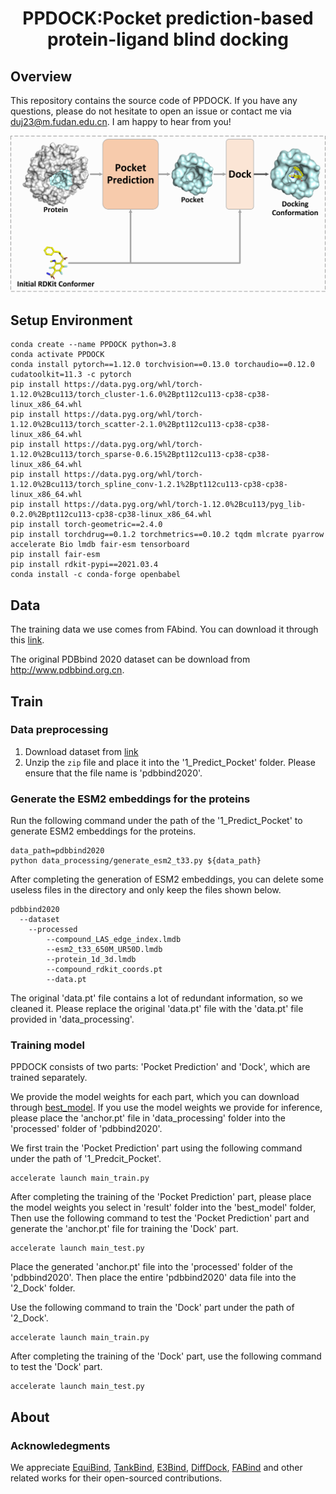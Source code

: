 <h1 align="center">
PPDOCK:Pocket prediction-based protein-ligand blind docking
</h1>

## Overview
This repository contains the source code of PPDOCK. If you have any questions, please do not hesitate to open an issue or contact me via <duj23@m.fudan.edu.cn>. I am happy to hear from you!

![](./imgs/PPDOCK.png)


## Setup Environment
```shell
conda create --name PPDOCK python=3.8
conda activate PPDOCK
conda install pytorch==1.12.0 torchvision==0.13.0 torchaudio==0.12.0 cudatoolkit=11.3 -c pytorch
pip install https://data.pyg.org/whl/torch-1.12.0%2Bcu113/torch_cluster-1.6.0%2Bpt112cu113-cp38-cp38-linux_x86_64.whl
pip install https://data.pyg.org/whl/torch-1.12.0%2Bcu113/torch_scatter-2.1.0%2Bpt112cu113-cp38-cp38-linux_x86_64.whl
pip install https://data.pyg.org/whl/torch-1.12.0%2Bcu113/torch_sparse-0.6.15%2Bpt112cu113-cp38-cp38-linux_x86_64.whl 
pip install https://data.pyg.org/whl/torch-1.12.0%2Bcu113/torch_spline_conv-1.2.1%2Bpt112cu113-cp38-cp38-linux_x86_64.whl
pip install https://data.pyg.org/whl/torch-1.12.0%2Bcu113/pyg_lib-0.2.0%2Bpt112cu113-cp38-cp38-linux_x86_64.whl
pip install torch-geometric==2.4.0
pip install torchdrug==0.1.2 torchmetrics==0.10.2 tqdm mlcrate pyarrow accelerate Bio lmdb fair-esm tensorboard
pip install fair-esm
pip install rdkit-pypi==2021.03.4
conda install -c conda-forge openbabel 
```

## Data 
The training data we use comes from FAbind. You can download it through this [link](https://zenodo.org/records/11352521). 

The original PDBbind 2020 dataset can be download from http://www.pdbbind.org.cn.

## Train
### Data preprocessing
1. Download dataset from [link](https://zenodo.org/records/11352521)
2. Unzip the `zip` file and place it into the '1_Predict_Pocket' folder. Please ensure that the file name is 'pdbbind2020'. 

### Generate the ESM2 embeddings for the proteins
Run the following command under the path of the '1_Predict_Pocket' to generate ESM2 embeddings for the proteins.

```shell
data_path=pdbbind2020
python data_processing/generate_esm2_t33.py ${data_path}
```

After completing the generation of ESM2 embeddings, you can delete some useless files in the directory and only keep the files shown below.

```shell
pdbbind2020
  --dataset
    --processed
        --compound_LAS_edge_index.lmdb
        --esm2_t33_650M_UR50D.lmdb
        --protein_1d_3d.lmdb
        --compound_rdkit_coords.pt
        --data.pt
```

The original 'data.pt' file contains a lot of redundant information, so we cleaned it. Please replace the original 'data.pt' file with the 'data.pt' file provided in 'data_processing'.

### Training model
PPDOCK consists of two parts: 'Pocket Prediction' and 'Dock', which are trained separately. 

We provide the model weights for each part, which you can download through [best_model](https://zenodo.org/records/12703513). If you use the model weights we provide for inference, please place the 'anchor.pt' file in 'data_processing' folder into the 'processed' folder of 'pdbbind2020'.

We first train the 'Pocket Prediction' part using the following command under the path of '1_Predcit_Pocket'.

```shell
accelerate launch main_train.py
```

After completing the training of the 'Pocket Prediction' part, please place the model weights you select in 'result' folder into the 'best_model' folder, Then use the following command to test the 'Pocket Prediction' part and generate the 'anchor.pt' file for training the 'Dock' part.

```shell
accelerate launch main_test.py
```
Place the generated 'anchor.pt' file into the 'processed' folder of the 'pdbbind2020'. Then place the entire 'pdbbind2020' data file into the '2_Dock' folder.

Use the following command to train the 'Dock' part under the path of '2_Dock'.
```shell
accelerate launch main_train.py
```
After completing the training of the 'Dock' part, use the following command to test the 'Dock' part.
```shell
accelerate launch main_test.py
```

## About
### Acknowledegments
We appreciate [EquiBind](https://github.com/HannesStark/EquiBind), [TankBind](https://github.com/luwei0917/TankBind), [E3Bind](https://openreview.net/forum?id=sO1QiAftQFv), [DiffDock](https://github.com/gcorso/DiffDock), [FABind](https://github.com/QizhiPei/FABind/tree/main/FABind) and other related works for their open-sourced contributions.
